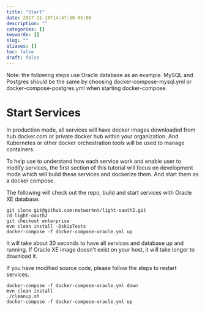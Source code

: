 ```yaml
---
title: "Start"
date: 2017-11-10T14:47:50-05:00
description: ""
categories: []
keywords: []
slug: ""
aliases: []
toc: false
draft: false
---
```


Note: the following steps use Oracle database as an example. MySQL and Postgres should be the same
by choosing docker-compose-mysql.yml or docker-compose-postgres.yml when starting docker-compose.


# Start Services

In production mode, all services will have docker images downloaded from hub.docker.com or private
docker hub within your organization. And Kubernetes or other docker orchestration tools will be
used to manage containers. 

To help use to understand how each service work and enable user to modify services, the first section
of this tutorial will focus on development mode which will build these services and dockerize them. 
And start them as a docker compose. 

The following will check out the repo, build and start services with Oracle XE database.   

```
git clone git@github.com:networknt/light-oauth2.git
cd light-oauth2
git checkout enterprise
mvn clean install -DskipTests
docker-compose -f docker-compose-oracle.yml up
```

It will take about 30 seconds to have all services and database up and running. If Oracle XE image
doesn't exist on your host, it will take longer to download it.

If you have modified source code, please follow the steps to restart services. 
```
docker-compose -f docker-compose-oracle.yml down
mvn clean install
./cleanup.sh
docker-compose -f docker-compose-oracle.yml up
```


